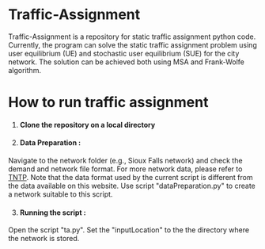 # Traffic-Assignment
Traffic-Assignment is a repository for static traffic assignment python code. Currently, the program can solve the static traffic assignment problem using user equilibrium (UE) and stochastic user equilibrium (SUE) for the city network. The solution can be achieved both using MSA and Frank-Wolfe algorithm.



# How to run traffic assignment
1. #### Clone the repository on a local directory  

2. #### Data Preparation : 
Navigate to the network folder (e.g., Sioux Falls network) and check the demand and network file format. For more network data, please refer to [TNTP](https://github.com/bstabler/TransportationNetworks). Note that the data format used by the current script is different from the data available on this website. Use script "dataPreparation.py" to create a network suitable to this script.

3. #### Running the script :
Open the script "ta.py". Set the "inputLocation"  to the the directory where the network is stored. 
